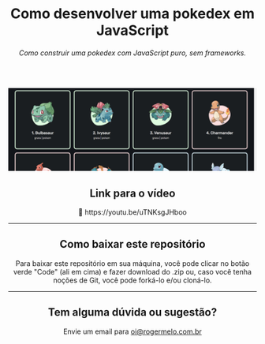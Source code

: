 <h1 align="center">
  Como desenvolver uma pokedex em JavaScript
</h1>

<h6 align="center">Como construir uma pokedex com JavaScript puro, sem frameworks.</h6>
</br>

[![Como desenvolver uma pokedex em JavaScript](assets/img/banner-video-pokemon-javascript.jpg)](https://youtu.be/uTNKsgJHboo)

<h2 align="center">Link para o vídeo</h2>

<p align="center">🔗 https://youtu.be/uTNKsgJHboo</p>

---

<h2 align="center">Como baixar este repositório</h2>

<p align="center">Para baixar este repositório em sua máquina, você pode clicar no botão verde "Code" (ali em cima) e fazer download do .zip ou, caso você tenha noções de Git, você pode forká-lo e/ou cloná-lo.</p> 

---

<h2 align="center">Tem alguma dúvida ou sugestão?</h2>

<p align="center">Envie um email para <a href="mailto:oi@rogermelo.com.br">oi@rogermelo.com.br</a></p>
